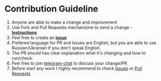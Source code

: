 # Contribution Guideline

1. Anyone are able to make a change and improvement 
2. Use Fork and Pull Requests mechanizme to send a change - [**Instructions**](https://docs.github.com/en/get-started/quickstart/fork-a-repo)
3. Feel free to create an [**issue**](https://github.com/nezavisimost/nezavisimost/liberty-ios/issues)
4. Prefered language for PR and Issues are English, but you are able to use Russian/Ukranian if you don't speak English. 
5. The PR should has clear explanation what it's changing and how to run/check. 
6. Feel free to join [telegram-chat](https://t.me/nezavisimost_dev) to discuss your change/PR 
7. Before start any work I highly recommend to check [Issues](https://github.com/nezavisimost/liberty-ios/issues) or [Pull Requests](https://github.com/nezavisimost/liberty-ios/pulls)
